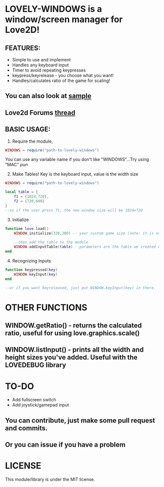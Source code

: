 # LOVELY-WINDOWS is a window/screen manager for Love2D!

## FEATURES:
* Simple to use and implement
* Handles any keyboard input
* Timer to avoid repeating keypresses
* keypress/keyrelease - you choose what you want!
* Handles/calculates ratio of the game for scaling!

## You can also look at [sample](sample.lua)
## Love2d Forums [thread](https://love2d.org/forums/viewtopic.php?f=5&t=84009)

## BASIC USAGE:
1. Require the module,
```lua
WINDOWS = require("path-to-lovely-windows")

```
You can use any variable name if you don't like "WINDOWS"...Try using "MAC" *pun*

2. Make Tables! Key is the keyboard input, value is the width size
```lua
WINDOWS = require("path-to-lovely-windows")

local table = {
	f1 = {1024,720},
	f2 = {720,600}
}
--so if the user press f1, the new window size will be 1024x720
```

3. Initialize
```lua
function love.load()
	WINDOW.initialize(320,200) -- your custom game size (note: it is not the same as the window size)
	
	--then add the table to the module
	WINDOW.addInputTable(table) --parameters are the table we created earlier
end
```

4. Recognizing Inputs
```lua
function keypressed(key)
	WINDOW.keyInput(key)
end

--or if you want keyreleased, just put WINDOW.keyInput(key) in there.
```

# OTHER FUNCTIONS

## WINDOW.getRatio() - returns the calculated ratio, useful for using love.graphics.scale()

## WINDOW.listInput() - prints all the width and height sizes you've added. Useful with the LOVEDEBUG library

# TO-DO
* Add fullscreen switch
* Add joystick/gamepad input

## You can contribute, just make some pull request and commits. 
## Or you can issue if you have a problem

# LICENSE
This module/library is under the MIT license.
